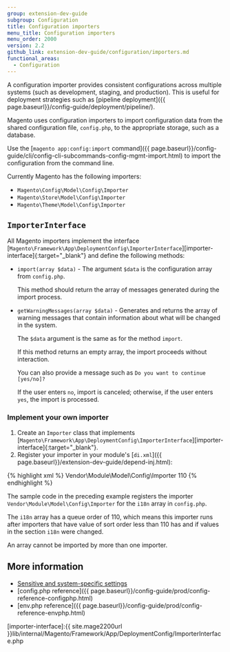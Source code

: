 ```yaml
---
group: extension-dev-guide
subgroup: Configuration
title: Configuration importers
menu_title: Configuration importers
menu_order: 2000
version: 2.2
github_link: extension-dev-guide/configuration/importers.md
functional_areas:
  - Configuration
---
```


A configuration importer provides consistent configurations across multiple systems (such as development, staging, and production).
This is useful for deployment strategies such as [pipeline deployment]({{ page.baseurl}}/config-guide/deployment/pipeline/).

Magento uses configuration importers to import configuration data from the shared configuration file, `config.php`, to the appropriate storage, such as a database.

Use the [`magento app:config:import` command]({{ page.baseurl}}/config-guide/cli/config-cli-subcommands-config-mgmt-import.html) to import the configuration from the command line.

Currently Magento has the following importers:

* `Magento\Config\Model\Config\Importer`
* `Magento\Store\Model\Config\Importer`
* `Magento\Theme\Model\Config\Importer`

## `ImporterInterface`

All Magento importers implement the interface [`Magento\Framework\App\DeploymentConfig\ImporterInterface`][importer-interface]{:target="_blank"} and define the following methods:

* `import(array $data)` - The argument `$data` is the configuration array from `config.php`.

  This method should return the array of messages generated during the import process.

* `getWarningMessages(array $data)` - Generates and returns the array of warning messages that contain information about what will be changed in the system.

  The `$data` argument is the same as for the method `import`.

  If this method returns an empty array, the import proceeds without interaction.

  You can also provide a message such as `Do you want to continue [yes/no]?`

  If the user enters `no`, import is canceled; otherwise, if the user enters `yes`, the import is processed.

### Implement your own importer

1. Create an `Importer` class that implements [`Magento\Framework\App\DeploymentConfig\ImporterInterface`][importer-interface]{:target="_blank"}.
2. Register your importer in your module's [`di.xml`]({{ page.baseurl}}/extension-dev-guide/depend-inj.html):

{% highlight xml %}
<type name="Magento\Deploy\Model\DeploymentConfig\ImporterPool">
    <arguments>
        <argument name="importers" xsi:type="array">
            <item name="i18n" xsi:type="array">
                <item name="class" xsi:type="string">Vendor\Module\Model\Config\Importer</item>
                <item name="sortOrder" xsi:type="number">110</item>
            </item>
        </argument>
    </arguments>
</type>
{% endhighlight %}

The sample code in the preceding example registers the importer `Vendor\Module\Model\Config\Importer` for the `i18n` array in `config.php`.

The `i18n` array has a queue order of 110, which means this importer runs after importers that have value of sort order less than 110 has and if values in the section `i18n` were changed.

<div class="bs-callout bs-callout-info" id="info" markdown="1">
An array cannot be imported by more than one importer.
</div>

## More information

* [Sensitive and system-specific settings]({{page.baseurl}}/extension-dev-guide/configuration/sensitive-and-environment-settings.html)
* [config.php reference]({{ page.baseurl}}/config-guide/prod/config-reference-configphp.html)
* [env.php reference]({{ page.baseurl}}/config-guide/prod/config-reference-envphp.html)

[importer-interface]:{{ site.mage2200url }}lib/internal/Magento/Framework/App/DeploymentConfig/ImporterInterface.php

